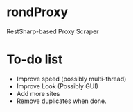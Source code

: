 # rondProxy
RestSharp-based Proxy Scraper


# To-do list
- Improve speed (possibly multi-thread)
- Improve Look (Possibly GUI)
- Add more sites
- Remove duplicates when done.
